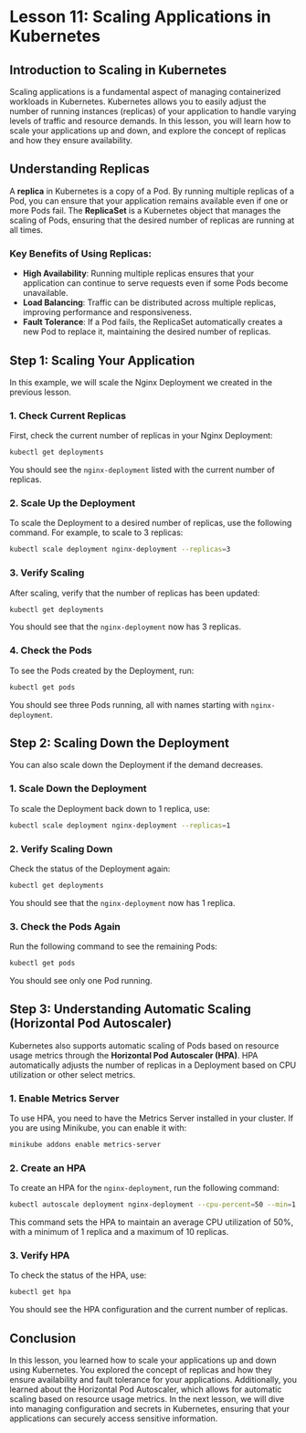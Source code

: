 # Lesson 11: Scaling Applications in Kubernetes

## Introduction to Scaling in Kubernetes

Scaling applications is a fundamental aspect of managing containerized workloads in Kubernetes. Kubernetes allows you to easily adjust the number of running instances (replicas) of your application to handle varying levels of traffic and resource demands. In this lesson, you will learn how to scale your applications up and down, and explore the concept of replicas and how they ensure availability.

## Understanding Replicas

A **replica** in Kubernetes is a copy of a Pod. By running multiple replicas of a Pod, you can ensure that your application remains available even if one or more Pods fail. The **ReplicaSet** is a Kubernetes object that manages the scaling of Pods, ensuring that the desired number of replicas are running at all times.

### Key Benefits of Using Replicas:
- **High Availability**: Running multiple replicas ensures that your application can continue to serve requests even if some Pods become unavailable.
- **Load Balancing**: Traffic can be distributed across multiple replicas, improving performance and responsiveness.
- **Fault Tolerance**: If a Pod fails, the ReplicaSet automatically creates a new Pod to replace it, maintaining the desired number of replicas.

## Step 1: Scaling Your Application

In this example, we will scale the Nginx Deployment we created in the previous lesson.

### 1. **Check Current Replicas**

First, check the current number of replicas in your Nginx Deployment:

```bash
kubectl get deployments
```

You should see the `nginx-deployment` listed with the current number of replicas.

### 2. **Scale Up the Deployment**

To scale the Deployment to a desired number of replicas, use the following command. For example, to scale to 3 replicas:

```bash
kubectl scale deployment nginx-deployment --replicas=3
```

### 3. **Verify Scaling**

After scaling, verify that the number of replicas has been updated:

```bash
kubectl get deployments
```

You should see that the `nginx-deployment` now has 3 replicas.

### 4. **Check the Pods**

To see the Pods created by the Deployment, run:

```bash
kubectl get pods
```

You should see three Pods running, all with names starting with `nginx-deployment`.

## Step 2: Scaling Down the Deployment

You can also scale down the Deployment if the demand decreases.

### 1. **Scale Down the Deployment**

To scale the Deployment back down to 1 replica, use:

```bash
kubectl scale deployment nginx-deployment --replicas=1
```

### 2. **Verify Scaling Down**

Check the status of the Deployment again:

```bash
kubectl get deployments
```

You should see that the `nginx-deployment` now has 1 replica.

### 3. **Check the Pods Again**

Run the following command to see the remaining Pods:

```bash
kubectl get pods
```

You should see only one Pod running.

## Step 3: Understanding Automatic Scaling (Horizontal Pod Autoscaler)

Kubernetes also supports automatic scaling of Pods based on resource usage metrics through the **Horizontal Pod Autoscaler (HPA)**. HPA automatically adjusts the number of replicas in a Deployment based on CPU utilization or other select metrics.

### 1. **Enable Metrics Server**

To use HPA, you need to have the Metrics Server installed in your cluster. If you are using Minikube, you can enable it with:

```bash
minikube addons enable metrics-server
```

### 2. **Create an HPA**

To create an HPA for the `nginx-deployment`, run the following command:

```bash
kubectl autoscale deployment nginx-deployment --cpu-percent=50 --min=1 --max=10
```

This command sets the HPA to maintain an average CPU utilization of 50%, with a minimum of 1 replica and a maximum of 10 replicas.

### 3. **Verify HPA**

To check the status of the HPA, use:

```bash
kubectl get hpa
```

You should see the HPA configuration and the current number of replicas.

## Conclusion

In this lesson, you learned how to scale your applications up and down using Kubernetes. You explored the concept of replicas and how they ensure availability and fault tolerance for your applications. Additionally, you learned about the Horizontal Pod Autoscaler, which allows for automatic scaling based on resource usage metrics. In the next lesson, we will dive into managing configuration and secrets in Kubernetes, ensuring that your applications can securely access sensitive information.